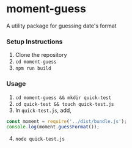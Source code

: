 # moment-guess
A utility package for guessing date's format

### Setup Instructions
1. Clone the repository
2. `cd moment-guess`
3. `npm run build`

### Usage
1. `cd moment-guess && mkdir quick-test`
2. `cd quick-test && touch quick-test.js`
3. In `quick-test.js`, add,
```javascript
const moment = require('../dist/bundle.js');
console.log(moment.guessFormat());
```
4. `node quick-test.js`
